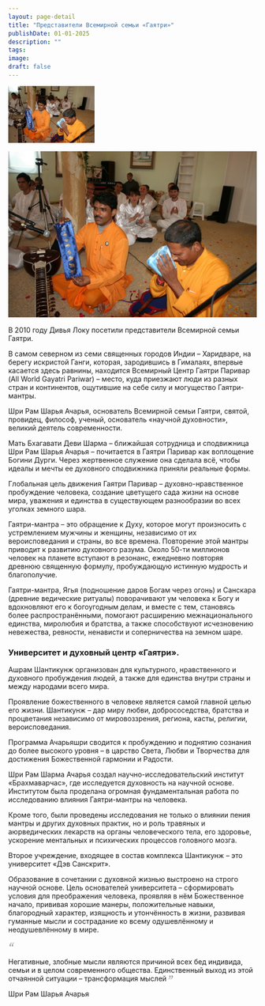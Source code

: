 ```yaml
---
layout: page-detail
title: "Представители Всемирной семьи «Гаятри»"
publishDate: 01-01-2025
description: ""
tags:
image:
draft: false
---
```


![Представители Всемирной семьи «Гаятри»](/upload/iblock/eff/effaeeae280c4fc31113ac577d975cd5.jpg "Представители Всемирной семьи «Гаятри»") 

[![](/binaries/am/6540.jpg)](/binaries/am/6540.jpg)

В 2010 году Дивья Локу посетили представители Всемирной семьи Гаятри. 

В самом северном из семи священных городов Индии – Харидваре, на берегу искристой Ганги, которая, зародившись в Гималаях, впервые касается здесь равнины, находится Всемирный Центр Гаятри Паривар (All World Gayatri Pariwar) – место, куда приезжают люди из разных стран и континентов, ощутившие на себе силу и могущество Гаятри-мантры.

Шри Рам Шарья Ачарья, основатель Всемирной семьи Гаятри, святой, провидец, философ, ученый, основатель «научной духовности», великий деятель современности.

Мать Бхагавати Деви Шарма – ближайшая сотрудница и сподвижница Шри Рам Шарья Ачарья – почитается в Гаятри Паривар как воплощение Богини Дурги. Через жертвенное служение она сделала всё, чтобы идеалы и мечты ее духовного сподвижника приняли реальные формы.

Глобальная цель движения Гаятри Паривар – духовно-нравственное пробуждение человека, создание цветущего сада жизни на основе мира, уважения и единства в существующем разнообразии во всех уголках земного шара.

Гаятри-мантра – это обращение к Духу, которое могут произносить с устремлением мужчины и женщины, независимо от их вероисповедания и страны, во все времена. Повторение этой мантры приводит к развитию духовного разума. Около 50-ти миллионов человек на планете вступают в резонанс, ежедневно повторяя древнюю священную формулу, пробуждающую истинную мудрость и благополучие.

Гаятри-мантра, Ягья (подношение даров Богам через огонь) и Санскара (древние ведические ритуалы) поворачивают ум человека к Богу и вдохновляют его к богоугодным делам, и вместе с тем, становясь более распространёнными, помогают расширению межнационального единства, миролюбия и братства, а также способствуют исчезновению невежества, ревности, ненависти и соперничества на земном шаре.

### Университет и духовный центр «Гаятри».

Ашрам Шантикунж организован для культурного, нравственного и духовного пробуждения людей, а также для единства внутри страны и между народами всего мира. 

Проявление божественного в человеке является самой главной целью его жизни. Шантикунж – дар миру любви, добрососедства, братства и процветания независимо от мировоззрения, региона, касты, религии, вероисповедания.

Программа Ачарьяшри сводится к пробуждению и поднятию сознания до более высокого уровня – в царство Света, Любви и Творчества для достижения Божественной гармонии и Радости.

Шри Рам Шарма Ачарья создал научно-исследовательский институт «Брахмаварчас», где исследуется духовность на научной основе. Институтом была проделана огромная фундаментальная работа по исследованию влияния Гаятри-мантры на человека. 

Кроме того, были проведены исследования не только о влиянии пения мантры и других духовных практик, но и роль травяных и аюрведических лекарств на органы человеческого тела, его здоровье, ускорение ментальных и психических процессов головного мозга.

Второе учреждение, входящее в состав комплекса Шантикунж – это университет «Дэв Санскрит».

Образование в сочетании с духовной жизнью выстроено на строго научной основе. Цель основателей университета – сформировать условия для преображения человека, проявляя в нём Божественное начало, прививая хорошие манеры, положительные навыки, благородный характер, изящность и утончённость в жизни, развивая гуманные мысли и сострадание ко всему одушевлённому и неодушевлённому в мире. 

![](/i/quote-left.png)

Негативные, злобные мысли являются причиной всех бед индивида, семьи и в целом современного общества. Единственный выход из этой отчаянной ситуации – трансформация мыслей![](/i/quote-right.png)

Шри Рам Шарья Ачарья
  
  
